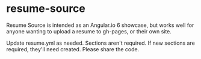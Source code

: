 # resume-source
Resume Source is intended as an Angular.io 6 showcase, but works well for anyone wanting to upload a resume to gh-pages, or their own site.

Update resume.yml as needed.  Sections aren't required.  If new sections are required, they'll need created.  Please share the code.
